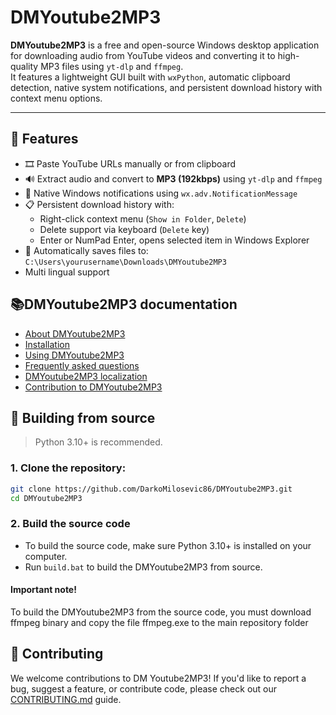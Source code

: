 # DMYoutube2MP3

**DMYoutube2MP3** is a free and open-source Windows desktop application for downloading audio from YouTube videos and converting it to high-quality MP3 files using `yt-dlp` and `ffmpeg`.  
It features a lightweight GUI built with `wxPython`, automatic clipboard detection, native system notifications, and persistent download history with context menu options.

---

## 🔧 Features

- 🎞️ Paste YouTube URLs manually or from clipboard
- 🔊 Extract audio and convert to **MP3 (192kbps)** using `yt-dlp` and `ffmpeg`
- 🔔 Native Windows notifications using `wx.adv.NotificationMessage`
- 📋 Persistent download history with:
  - Right-click context menu (`Show in Folder`, `Delete`)
  - Delete support via keyboard (`Delete` key)
  - Enter or NumPad Enter, opens selected item in Windows Explorer
- 📁 Automatically saves files to:
`C:\Users\yourusername\Downloads\DMYoutube2MP3`
- Multi lingual support

## 📚DMYoutube2MP3 documentation

- [About DMYoutube2MP3](docs/index.md)
- [Installation](docs/installation.md)
- [Using DMYoutube2MP3](docs/usage.md)
- [Frequently asked questions](docs/faq.md)
- [DMYoutube2MP3 localization](docs/localization.md)
- [Contribution to DMYoutube2MP3](docs/contributing.md)

## 🚀 Building from source
> Python 3.10+ is recommended.

### 1. Clone the repository:

```bash
git clone https://github.com/DarkoMilosevic86/DMYoutube2MP3.git
cd DMYoutube2MP3
```

### 2. Build the source code

- To build the source code, make sure Python 3.10+ is installed on your computer.
- Run `build.bat` to build the DMYoutube2MP3 from source.
#### Important note!
To build the DMYoutube2MP3 from the source code, you must download ffmpeg binary and copy the file ffmpeg.exe to the main repository folder

## 🤝 Contributing

We welcome contributions to DM Youtube2MP3! If you'd like to report a bug, suggest a feature, or contribute code, please check out our [CONTRIBUTING.md](CONTRIBUTING.md) guide.